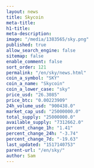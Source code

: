 ```yaml
---
layout: news
title: Skycoin
meta-title: 
h1-title: 
meta-description: 
image: "/media/1383565/sky.png"
published: true
allow_search_engine: false
sitemap: false
enable_comment: false
sort_order: 121
permalink: "/en/sky/news.html"
coin_a_symbol: "SKY"
coin_a_name: "Skycoin"
coin_a_lower_case: "sky"
price_usd: "26.3085"
price_btc: "0.00223909"
24h_volume_usd: "900438.0"
market_cap_usd: "25000000.0"
total_supply: "25000000.0"
available_supply: "7312662.0"
percent_change_1h: "1.41"
percent_change_24h: "-3.74"
percent_change_7d: "-19.63"
last_updated: "1517140753"
parent-url: "/en/sky/"
author: Sam
---
```


